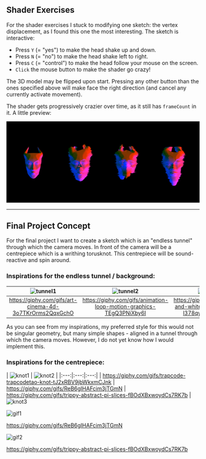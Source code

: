## Shader Exercises

For the shader exercises I stuck to modifying one sketch: the vertex displacement, as I found this one the most interesting.
The sketch is interactive:

- Press `Y` (= "yes") to make the head shake up and down.
- Press `N` (= "no") to make the head shake left to right.
- Press `C` (= "control") to make the head follow your mouse on the screen.
- `Click` the mouse button to make the shader go crazy!

The 3D model may be flipped upon start. Pressing any other button than the ones specified above will make face the right direction (and cancel any currently activate movement).

The shader gets progressively crazier over time, as it still has `frameCount` in it.
A little preview:

![shader progression png](./imgs/shaderInsanityProgression.png)

---

## Final Project Concept

For the final project I want to create a sketch which is an "endless tunnel" through which the camera moves.
In front of the camera will be a centrepiece which is a writhing torusknot. This centrepiece will be sound-reactive and spin around.

### Inspirations for the endless tunnel / background:
| ![tunnel1](https://media2.giphy.com/media/3o7TKrOrms2QqxGchO/giphy.gif?cid=790b7611e8f6db66fd99c653ebde931b4f582d18fdf9d734&rid=giphy.gif&ct=g)  | ![tunnel2](https://media4.giphy.com/media/TEgQ3PNiXby6I/giphy.gif?cid=ecf05e47l5zy8jn6u78u00am3y02rlevc2jaswa5eszj1442&rid=giphy.gif&ct=g) | ![tunnel3](https://media1.giphy.com/media/l378qyFhDbnMomICc/giphy.gif?cid=ecf05e479m5lwsr43y84bfiqbheexblormk9f32yf59rmdub&rid=giphy.gif&ct=g) |
|:---:|:---:|:---:|
| https://giphy.com/gifs/art-cinema-4d-3o7TKrOrms2QqxGchO | https://giphy.com/gifs/animation-loop-motion-graphics-TEgQ3PNiXby6I | https://giphy.com/gifs/black-and-white-trippy-abstract-l378qyFhDbnMomICc |

As you can see from my inspirations, my preferred style for this would not be singular geometry, but many simple shapes - aligned in a tunnel through which the camera moves. However, I do not yet know how I would implement this.

### Inspirations for the centrepiece:
| ![knot1](https://media1.giphy.com/media/tJ2xRBV9jbWkxmCJnk/giphy.gif?cid=790b761176aae266c3ab590664eb5e617e636472e6a16094&rid=giphy.gif&ct=g)  | ![knot2](https://media2.giphy.com/media/ReB6gIHAFcim3jTGmN/giphy.gif?cid=ecf05e47lzcrkk8o43fqz55pwukj31w93i7gkju0c7zpqxyl&rid=giphy.gif&ct=g) |
|:---:|:---:|:---:|
| https://giphy.com/gifs/trapcode-trapcodetao-knot-tJ2xRBV9jbWkxmCJnk | https://giphy.com/gifs/ReB6gIHAFcim3jTGmN | https://giphy.com/gifs/trippy-abstract-pi-slices-fBOdXBxwoydCs7RK7b | ![knot3](https://media1.giphy.com/media/ReB6gIHAFcim3jTGmN/giphy.gif?cid=790b76114defa46e97b7d4d14dac27cac1d010c2ac65e8f7&rid=giphy.gif&ct=g) 

![gif1](https://media2.giphy.com/media/ReB6gIHAFcim3jTGmN/giphy.gif?cid=ecf05e47lzcrkk8o43fqz55pwukj31w93i7gkju0c7zpqxyl&rid=giphy.gif&ct=g)

https://giphy.com/gifs/ReB6gIHAFcim3jTGmN

![gif2](https://media1.giphy.com/media/ReB6gIHAFcim3jTGmN/giphy.gif?cid=790b76114defa46e97b7d4d14dac27cac1d010c2ac65e8f7&rid=giphy.gif&ct=g)

https://giphy.com/gifs/trippy-abstract-pi-slices-fBOdXBxwoydCs7RK7b
